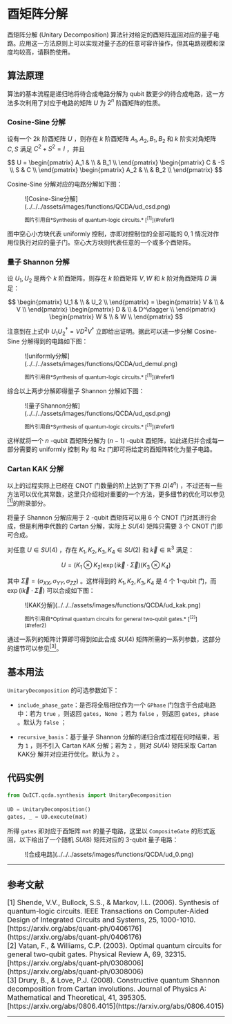 # 酉矩阵分解

酉矩阵分解 (Unitary Decomposition) 算法针对给定的酉矩阵返回对应的量子电路。应用这一方法原则上可以实现对量子态的任意可容许操作，但其电路规模和深度均较高，请斟酌使用。

## 算法原理

算法的基本流程是递归地将待合成电路分解为 qubit 数更少的待合成电路，这一方法多次利用了对应于电路的矩阵 $U$ 为 $2^n$ 阶酉矩阵的性质。

### Cosine-Sine 分解

设有一个 $2k$ 阶酉矩阵 $U$ ，则存在 $k$ 阶酉矩阵 $A_1, A_2, B_1, B_2$ 和 $k$ 阶实对角矩阵 $C, S$ 满足 $C^2 + S^2 = I$ ，并且

$$
U = \begin{pmatrix}
A_1 & \\
 & B_1 \\
\end{pmatrix}
\begin{pmatrix}
C & -S \\
S & C \\
\end{pmatrix}
\begin{pmatrix}
A_2 & \\
 & B_2 \\
\end{pmatrix}
$$

Cosine-Sine 分解对应的电路分解如下图：

<figure markdown>
![Cosine-Sine分解](../../../assets/images/functions/QCDA/ud_csd.png)
<p markdown="1" style="font-size:12px;"> 图片引用自*Synthesis of quantum-logic circuits.* [<sup>[1]</sup>](#refer1)
</figure>

图中空心小方块代表 uniformly 控制，亦即对控制位的全部可能的 $0, 1$ 情况对作用位执行对应的量子门。空心大方块则代表任意的一个或多个酉矩阵。

### 量子 Shannon 分解

设 $U_1, U_2$ 是两个 $k$ 阶酉矩阵，则存在 $k$ 阶酉矩阵 $V, W$ 和 $k$ 阶对角酉矩阵 $D$ 满足：

$$
\begin{pmatrix}
U_1 & \\
 & U_2 \\
\end{pmatrix} = \begin{pmatrix}
V & \\
 & V \\
\end{pmatrix}
\begin{pmatrix}
D & \\
 & D^\dagger \\
\end{pmatrix}
\begin{pmatrix}
W & \\
 & W \\
\end{pmatrix}
$$

注意到在上式中 $U_1 U_2^\dagger = V D^2 V^\dagger$ 立即给出证明。据此可以进一步分解 Cosine-Sine 分解得到的电路如下图：

<figure markdown>
![uniformly分解](../../../assets/images/functions/QCDA/ud_demul.png)
<p markdown="1" style="font-size:12px;"> 图片引用自*Synthesis of quantum-logic circuits.* [<sup>[1]</sup>](#refer1)
</figure>

综合以上两步分解即得量子 Shannon 分解如下图：

<figure markdown>
![量子Shannon分解](../../../assets/images/functions/QCDA/ud_qsd.png)
<p markdown="1" style="font-size:12px;"> 图片引用自*Synthesis of quantum-logic circuits.* [<sup>[1]</sup>](#refer1)
</figure>

这样就将一个 $n$ -qubit 酉矩阵分解为 $(n-1)$ -qubit 酉矩阵，如此递归并合成每一部分需要的 uniformly 控制 Ry 和 Rz 门即可将给定的酉矩阵转化为量子电路。

### Cartan KAK 分解

以上的过程实际上已经在 CNOT 门数量的阶上达到了下界 $\Omega(4^n)$ ，不过还有一些方法可以优化其常数，这里只介绍相对重要的一个方法，更多细节的优化可以参见[<sup>[1]</sup>](#refer1)的附录部分。

将量子 Shannon 分解应用于 $2$ -qubit 酉矩阵可以用 $6$ 个 CNOT 门对其进行合成，但是利用李代数的 Cartan 分解，实际上 $SU(4)$ 矩阵只需要 $3$ 个 CNOT 门即可合成。

对任意 $U\in SU(4)$ ，存在 $K_1, K_2, K_3, K_4\in SU(2)$ 和 $\vec{k}\in \mathbb{R}^3$ 满足：

$$
U = (K_1 \otimes K_2)
\exp(i\vec{k}\cdot\vec{\Sigma})
(K_3 \otimes K_4)
$$

其中 $\vec{\Sigma} = (\sigma_{XX}, \sigma_{YY}, \sigma_{ZZ})$ 。这样得到的 $K_1, K_2, K_3, K_4$ 是 $4$ 个 1-qubit 门，而 $\exp(i\vec{k}\cdot\vec{\Sigma})$ 可以合成如下图：

<figure markdown>
![KAK分解](../../../assets/images/functions/QCDA/ud_kak.png)
<p markdown="1" style="font-size:12px;"> 图片引用自*Optimal quantum circuits for general two-qubit gates.* [<sup>[2]</sup>](#refer2)
</figure>

通过一系列的矩阵计算即可得到如此合成 $SU(4)$ 矩阵所需的一系列参数，这部分的细节可以参见[<sup>[3]</sup>](#refer3)。

## 基本用法

`UnitaryDecomposition` 的可选参数如下：

- `include_phase_gate`：是否将全局相位作为一个 `GPhase` 门包含于合成电路中：若为 `true` ，则返回 `gates, None` ；若为 `false` ，则返回 `gates, phase` 。默认为 `false` ；

- `recursive_basis`：基于量子 Shannon 分解的递归合成过程在何时结束，若为 `1` ，则不引入 Cartan KAK 分解；若为 `2` ，则对 $SU(4)$ 矩阵采取 Cartan KAK分 解并对应进行优化。默认为 `2` 。

## 代码实例

``` python
from QuICT.qcda.synthesis import UnitaryDecomposition

UD = UnitaryDecomposition()
gates, _ = UD.execute(mat)
```

所得 `gates` 即对应于酉矩阵 `mat` 的量子电路，这里以 `CompositeGate` 的形式返回，以下给出了一个随机 $SU(8)$ 矩阵对应的 3-qubit 量子电路：

<figure markdown>
![合成电路](../../../assets/images/functions/QCDA/ud_0.png)
</figure>

---

## 参考文献

<div id="refer1"></div>
<font size=3>
[1] Shende, V.V., Bullock, S.S., & Markov, I.L. (2006). Synthesis of quantum-logic circuits. IEEE Transactions on Computer-Aided Design of Integrated Circuits and Systems, 25, 1000-1010. [https://arxiv.org/abs/quant-ph/0406176](https://arxiv.org/abs/quant-ph/0406176)
</font>

<div id="refer2"></div>
<font size=3>
[2] Vatan, F., & Williams, C.P. (2003). Optimal quantum circuits for general two-qubit gates. Physical Review A, 69, 32315. [https://arxiv.org/abs/quant-ph/0308006](https://arxiv.org/abs/quant-ph/0308006)
</font>

<div id="refer3"></div>
<font size=3>
[3] Drury, B., & Love, P.J. (2008). Constructive quantum Shannon decomposition from Cartan involutions. Journal of Physics A: Mathematical and Theoretical, 41, 395305. [https://arxiv.org/abs/0806.4015](https://arxiv.org/abs/0806.4015)
</font>

---
